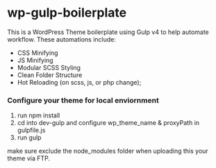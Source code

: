 # wp-gulp-boilerplate

This is a WordPress Theme boilerplate using Gulp v4 to help automate workflow. These automations include:
- CSS Minifying
- JS Minifying
- Modular SCSS Styling
- Clean Folder Structure
- Hot Reloading (on scss, js, or php change);

### Configure your theme for local enviornment
1. run npm install
2. cd into dev-gulp and configure wp_theme_name & proxyPath in gulpfile.js
3. run gulp

make sure exclude the node_modules folder when uploading this your theme via FTP.
